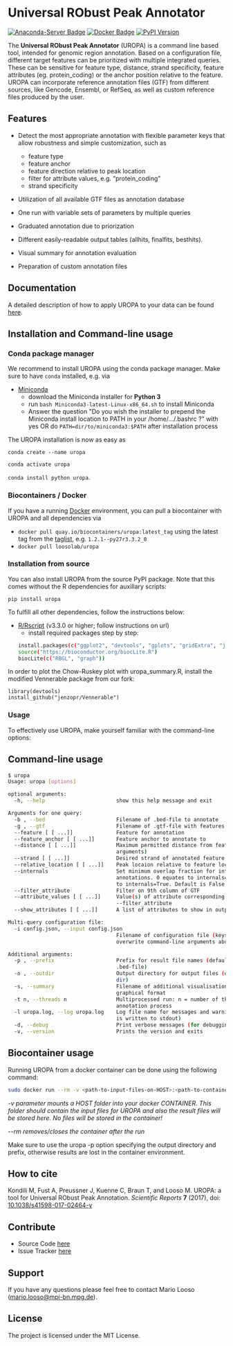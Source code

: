 Universal RObust Peak Annotator
=======================================

[![Anaconda-Server Badge](https://img.shields.io/badge/Install%20with-conda-green.svg?style=plastic&logoWidth=40)](https://conda.anaconda.org/bioconda) [![Docker Badge](https://img.shields.io/badge/Container-ready-green.svg?style=plastic&logoWidth=40)](http://biocontainers.pro/registry/#/) [![PyPI Version](https://img.shields.io/pypi/v/uropa.svg?style=plastic)](https://pypi.org/project/uropa/)

The **Universal RObust Peak Annotator** (UROPA) is a command line based tool, intended for genomic region
annotation. Based on a configuration file, different target features can be prioritized with multiple integrated queries.
These can be sensitive for feature type, distance, strand specificity, feature attributes (eg. protein_coding) or the anchor position relative to the feature.
UROPA can incorporate reference annotation files (GTF) from different sources, like Gencode, Ensembl, or RefSeq,
as well as custom reference files produced by the user.

Features
--------

-  Detect the most appropriate annotation with flexible parameter keys that allow
   robustness and simple customization, such as

   -  feature type
   -  feature anchor
   -  feature direction relative to peak location
   -  filter for attribute values, e.g. “protein\_coding”
   -  strand specificity

-  Utilization of all available GTF files as annotation database
-  One run with variable sets of parameters by multiple queries
-  Graduated annotation due to priorization
-  Different easily-readable output tables (allhits, finalfits, besthits).
-  Visual summary for annotation evaluation
-  Preparation of custom annotation files

Documentation
--------------
A detailed description of how to apply UROPA to your data can be found [here](http://uropa-manual.readthedocs.io/).

Installation and Command-line usage
------------------------------------

### Conda package manager

We recommend to install UROPA using the conda package manager. Make sure to have `conda` installed, e.g. via

- [Miniconda](https://conda.io/miniconda.html)
	- download the Miniconda installer for **Python 3**
	- run ```bash Miniconda3-latest-Linux-x86_64.sh``` to install Miniconda
	- Answer the question "Do you wish the installer to prepend the Miniconda install location to PATH in your /home/.../.bashrc ?" with yes
		OR do ```PATH=dir/to/miniconda3:$PATH``` after installation process

The UROPA installation is now as easy as 

```conda create --name uropa```

```conda activate uropa```

```conda install python uropa```.

### Biocontainers / Docker

If you have a running [Docker](docker.com) environment, you can pull a biocontainer with UROPA and all dependencies via

-	`docker pull quay.io/biocontainers/uropa:latest_tag` using the latest tag from the [taglist](https://quay.io/repository/biocontainers/uropa?tab=tags), e.g. `1.2.1--py27r3.3.2_0`
-	`docker pull loosolab/uropa`

### Installation from source

You can also install UROPA from the source PyPI package. Note that this comes without the R dependencies for auxillary scripts:

`pip install uropa`

To fulfill all other dependencies, follow the instructions below:

- [R/Rscript](http://www.r-project.org/) (v3.3.0 or higher; follow instructions on url)
	- install required packages step by step:
	```bash
	install.packages(c("ggplot2", "devtools", "gplots", "gridExtra", "jsonlite", "VennDiagram", "getopt", "tidyr", "UpSetR"))
	source("https://bioconductor.org/biocLite.R")
	biocLite(c("RBGL", "graph"))
  ```

In order to plot the Chow-Ruskey plot with uropa_summary.R, install the modified Vennerable package from our fork:

```
library(devtools)
install_github("jenzopr/Vennerable")
```

### Usage

To effectively use UROPA, make yourself familiar with the command-line options:

## Command-line usage

```bash
$ uropa                   
Usage: uropa [options]          

optional arguments:
  -h, --help                       show this help message and exit

Arguments for one query:
  -b , --bed                       Filename of .bed-file to annotate
  -g , --gtf                       Filename of .gtf-file with features
  --feature [ [ ...]]              Feature for annotation
  --feature_anchor [ [ ...]]       Feature anchor to annotate to
  --distance [ [ ...]]             Maximum permitted distance from feature (1 or 2
                                   arguments)
  --strand [ [ ...]]               Desired strand of annotated feature relative to peak
  --relative_location [ [ ...]]    Peak locaion relative to feature location
  --internals                      Set minimum overlap fraction for internal feature
                                   annotations. 0 equates to internals=False and 1 equates
                                   to internals=True. Default is False.
  --filter_attribute               Filter on 9th column of GTF
  --attribute_values [ [ ...]]     Value(s) of attribute corresponding to
                                   --filter_attribute
  --show_attributes [ [ ...]]      A list of attributes to show in output

Multi-query configuration file:
  -i config.json, --input config.json
                                   Filename of configuration file (keys in this file
                                   overwrite command-line arguments about query)

Additional arguments:
  -p , --prefix                    Prefix for result file names (defaults to basename of
                                   .bed-file)
  -o , --outdir                    Output directory for output files (default: current
                                   dir)
  -s, --summary                    Filename of additional visualisation of results in
                                   graphical format
  -t n, --threads n                Multiprocessed run: n = number of threads to run
                                   annotation process
  -l uropa.log, --log uropa.log    Log file name for messages and warnings (default: log
                                   is written to stdout)
  -d, --debug                      Print verbose messages (for debugging)
  -v, --version                    Prints the version and exits

```

## Biocontainer usage

Running UROPA from a docker container can be done using the following command:

```bash
sudo docker run --rm -v <path-to-input-files-on-HOST>:<path-to-container-mnt> UROPA:LATEST uropa <UROPA-Paramters> -p <path-to-container-mnt>/'your-file-prefix'
```

*-v parameter mounts a HOST folder into your docker CONTAINER. This folder should contain the input files for UROPA and also the result files will be stored here. No files will be stored in the container!*

*--rm removes/closes the container after the run*

Make sure to use the uropa -p option specifying the output directory and prefix, otherwise results are lost in the container environment.

How to cite
-----------

Kondili M, Fust A, Preussner J, Kuenne C, Braun T, and Looso M. UROPA: a tool for Universal RObust Peak Annotation. *Scientific Reports* **7** (2017), doi: [10.1038/s41598-017-02464-y](https://www.nature.com/articles/s41598-017-02464-y)

Contribute
----------

* Source Code [here](https://github.molgen.mpg.de/loosolab/UROPA)
* Issue Tracker [here](https://github.molgen.mpg.de/loosolab/UROPA/issues)

Support
-------

If you have any questions please feel free to contact Mario Looso (mario.looso@mpi-bn.mpg.de).

License
-------

The project is licensed under the MIT License.
